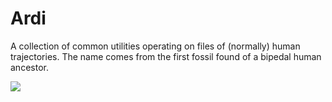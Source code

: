 # Ardi

A collection of common utilities operating on files of (normally) human trajectories. The name comes from the first fossil found of a bipedal human ancestor. 

![](https://media-cldnry.s-nbcnews.com/image/upload/t_fit-1240w,f_auto,q_auto:best/MSNBC/Components/Photo/_new/091216-coslog-ardi-hmed-6p.jpg)